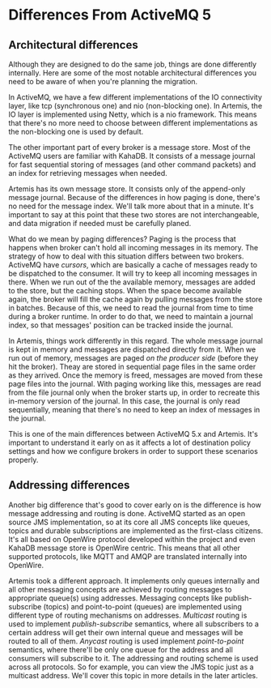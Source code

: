 Differences From ActiveMQ 5
===========================

## Architectural differences

Although they are designed to do the same job, things are done differently internally. Here are some of the most notable architectural differences you need to be aware of when you're planning the migration.

In ActiveMQ, we have a few different implementations of the IO connectivity layer, like tcp (synchronous one) and nio (non-blocking one). In Artemis, the IO layer is implemented using Netty, which is a nio framework. This means that there's no more need to choose between different implementations as the non-blocking one is used by default.

The other important part of every broker is a message store. Most of the ActiveMQ users are familiar with KahaDB. It consists of a message journal for fast sequential storing of messages (and other command packets) and an index for retrieving messages when needed.

Artemis has its own message store. It consists only of the append-only message journal. Because of the differences in how paging is done, there's no need for the message index. We'll talk more about that in a minute. It's important to say at this point that these two stores are not interchangeable, and data migration if needed must be carefully planed.

What do we mean by paging differences? Paging is the process that happens when broker can't hold all incoming messages in its memory. The strategy of how to deal with this situation differs between two brokers. ActiveMQ have *cursors*, which are basically a cache of messages ready to be dispatched to the consumer. It will try to keep all incoming messages in there. When we run out of the the available memory, messages are added to the store, but the caching stops. When the space become available again, the broker will fill the cache again by pulling messages from the store in batches. Because of this, we need to read the journal from time to time during a broker runtime. In order to do that, we need to maintain a journal index, so that messages' position can be tracked inside the journal.

In Artemis, things work differently in this regard. The whole message journal is kept in memory and messages are dispatched directly from it. When we run out of memory, messages are paged *on the producer side* (before they hit the broker). Theay are stored in sequential page files in the same order as they arrived. Once the memory is freed, messages are moved from these page files into the journal. With paging working like this, messages are read from the file journal only when the broker starts up, in order to recreate this in-memory version of the journal. In this case, the journal is only read sequentially, meaning that there's no need to keep an index of messages in the journal.

This is one of the main differences between ActiveMQ 5.x and Artemis. It's important to understand it early on as it affects a lot of destination policy settings and how we configure brokers in order to support these scenarios properly. 

## Addressing differences

Another big difference that's good to cover early on is the difference is how message addressing and routing is done. ActiveMQ started as an open source JMS implementation, so at its core all JMS concepts like queues, topics and durable subscriptions are implemented as the first-class citizens. It's all based on OpenWire protocol developed within the project and even KahaDB message store is OpenWire centric. This means that all other supported protocols, like MQTT and AMQP are translated internally into OpenWire.

Artemis took a different approach. It implements only queues internally and all other messaging concepts are achieved by routing messages to appropriate queue(s) using addresses. Messaging concepts like publish-subscribe (topics) and point-to-point (queues) are implemented using different type of routing mechanisms on addresses. *Multicast* routing is used to implement *publish-subscribe* semantics, where all subscribers to a certain address will get their own internal queue and messages will be routed to all of them. *Anycast* routing is used implement *point-to-point* semantics, where there'll be only one queue for the address and all consumers will subscribe to it. The addressing and routing scheme is used across all protocols. So for example, you can view the JMS topic just as a multicast address. We'll cover this topic in more details in the later articles.



